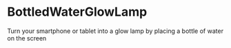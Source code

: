 # BottledWaterGlowLamp
Turn your smartphone or tablet into a glow lamp by placing a bottle of water on the screen
